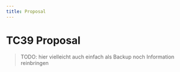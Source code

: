 ```yaml
---
title: Proposal
---
```


# TC39 Proposal

> TODO: hier vielleicht auch einfach als Backup noch Information reinbringen
